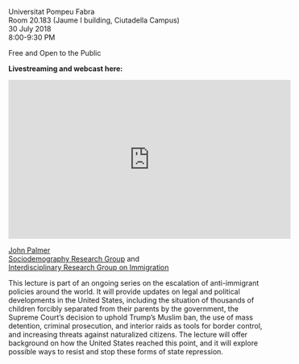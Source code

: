 Universitat Pompeu Fabra  
Room 20.183 (Jaume I building, Ciutadella Campus)  
30 July 2018  
8:00-9:30 PM

Free and Open to the Public

**Livestreaming and webcast here:**

<iframe src="https://www.facebook.com/plugins/video.php?href=https%3A%2F%2Fwww.facebook.com%2Fjohnrbpalmer%2Fvideos%2F10156537321414253%2F&show_text=0&width=560" width="560" height="315" style="border:none;overflow:hidden" scrolling="no" frameborder="0" allowTransparency="true" allowFullScreen="true"></iframe>

[John Palmer](http://johnrbpalmer.com)  
[Sociodemography Research Group](https://www.upf.edu/web/demosoc) and  
[Interdisciplinary Research Group on Immigration](https://www.upf.edu/web/gritim)

This lecture is part of an ongoing series on the escalation of anti-immigrant policies around the world. It will provide updates on legal and political developments in the United States, including the situation of thousands of children forcibly separated from their parents by the government, the Supreme Court’s decision to uphold Trump’s Muslim ban, the use of mass detention, criminal prosecution, and interior raids as tools for border control, and increasing threats against naturalized citizens. The lecture will offer background on how the United States reached this point, and it will explore possible ways to resist and stop these forms of state repression. 



